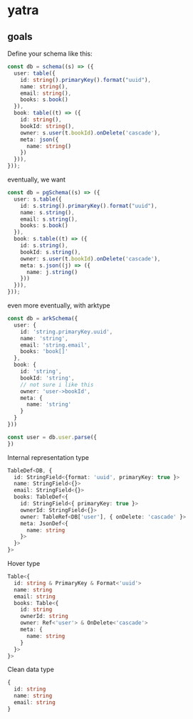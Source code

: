 # yatra

## goals

Define your schema like this:

```typescript
const db = schema((s) => ({
  user: table({
    id: string().primaryKey().format("uuid"),
    name: string(),
    email: string(),
    books: s.book()
  }),
  book: table((t) => ({
    id: string(),
    bookId: string(),
    owner: s.user(t.bookId).onDelete('cascade'),
    meta: json({
      name: string()
    })
  })),
}));
```

eventually, we want
```typescript
const db = pgSchema((s) => ({
  user: s.table({
    id: s.string().primaryKey().format("uuid"),
    name: s.string(),
    email: s.string(),
    books: s.book()
  }),
  book: s.table((t) => ({
    id: s.string(),
    bookId: s.string(),
    owner: s.user(t.bookId).onDelete('cascade'),
    meta: s.json((j) => ({
      name: j.string()
    }))
  })),
}));
```

even more eventually, with arktype
```typescript
const db = arkSchema({
  user: {
    id: 'string.primaryKey.uuid',
    name: 'string',
    email: 'string.email',
    books: 'book[]'
  },
  book: {
    id: 'string',
    bookId: 'string',
    // not sure i like this
    owner: 'user->bookId',
    meta: {
      name: 'string'
    }
  }
}))
```

```typescript
const user = db.user.parse({
})
```

Internal representation type
```typescript
TableDef<DB, {
  id: StringField<{format: 'uuid', primaryKey: true }>
  name: StringField<{}>
  email: StringField<{}>
  books: TableDef<{
    id: StringField<{ primaryKey: true }>
    ownerId: StringField<{}>
    owner: TableRef<DB['user'], { onDelete: 'cascade' }>
    meta: JsonDef<{
      name: string
    }>
  }>
}>
```

Hover type
```typescript
Table<{
  id: string & PrimaryKey & Format<'uuid'>
  name: string
  email: string
  books: Table<{
    id: string
    ownerId: string
    owner: Ref<'user'> & OnDelete<'cascade'>
    meta: {
      name: string
    }
  }>
}>
```

Clean data type
```typescript
{
  id: string 
  name: string
  email: string
}
```
